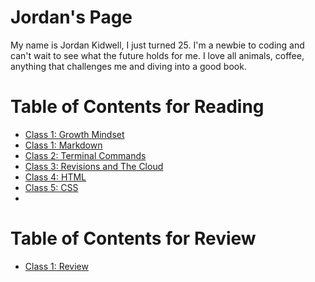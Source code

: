 # Jordan's Page

My name is Jordan Kidwell, I just turned 25. I'm a newbie to coding and can't wait to see what the future holds for me. I love all animals, coffee, anything that challenges me and diving into a good book.

# Table of Contents for Reading
- [Class 1: Growth Mindset](GROWTHMINDSET.md)
- [Class 1: Markdown](learningmarkdown.md)
- [Class 2: Terminal Commands](cheatsheet.md)
- [Class 3: Revisions and The Cloud](revisions.md)
- [Class 4: HTML](htmlnotes.md)
- [Class 5: CSS](css.md)
-


# Table of Contents for Review
- [Class 1: Review](review.md)







